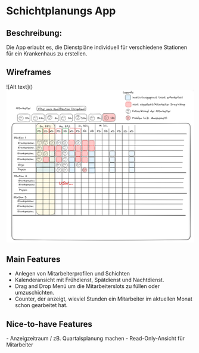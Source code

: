 <h1>Schichtplanungs App</h1>

<h2>Beschreibung:</h2>

Die App erlaubt es, die Dienstpläne individuell für verschiedene Stationen für ein Krankenhaus zu erstellen.

<h2>Wireframes</h2>
![Alt text](<Screenshot from 2024-01-15 20-01-37.png>)
<img src="Screenshot from 2024-01-15 20-01-37.png">

<h2>Main Features</h2>

- Anlegen von Mitarbeiterprofilen und Schichten
- Kalenderansicht mit Frühdienst, Spätdienst und Nachtdienst.
- Drag and Drop Menü um die Mitarbeiterslots zu füllen oder umzuschichten.
- Counter, der anzeigt, wieviel Stunden ein Mitarbeiter im aktuellen Monat schon gearbeitet hat.

<h2>Nice-to-have Features</h2>
- Anzeigzeitraum / zB. Quartalsplanung machen
- Read-Only-Ansicht für Mitarbeiter
